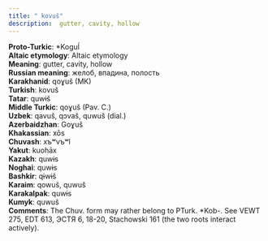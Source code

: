 ```yaml
---
title: " kovuš"
description:  gutter, cavity, hollow
---
```


<strong>Proto-Turkic</strong>:  *Koguĺ<br>
<strong>Altaic etymology</strong>:  Altaic etymology<br>
<strong>Meaning</strong>:  gutter, cavity, hollow<br>
<strong>Russian meaning</strong>:  желоб, впадина, полость<br>
<strong>Karakhanid</strong>:  qoɣuš (MK)<br>
<strong>Turkish</strong>:  kovuš<br>
<strong>Tatar</strong>:  quwɨš<br>
<strong>Middle Turkic</strong>:  qoɣuš (Pav. C.)<br>
<strong>Uzbek</strong>:  qavuš, qɔvaš, quwuš (dial.)<br>
<strong>Azerbaidzhan</strong>:  Goɣuš<br>
<strong>Khakassian</strong>:  xōs<br>
<strong>Chuvash</strong>:  xъʷvъʷl<br>
<strong>Yakut</strong>:  kuohāx<br>
<strong>Kazakh</strong>:  quwɨs<br>
<strong>Noghai</strong>:  quwɨs<br>
<strong>Bashkir</strong>:  qɨwɨš<br>
<strong>Karaim</strong>:  qowuš, quwuš<br>
<strong>Karakalpak</strong>:  quwɨs<br>
<strong>Kumyk</strong>:  quwuš<br>
<strong>Comments</strong>:  The Chuv. form may rather belong to PTurk. *Kob-. See VEWT 275, EDT 613, ЭСТЯ 6, 18-20, Stachowski 161 (the two roots interact actively).<br>


